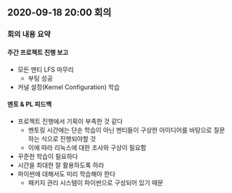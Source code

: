 ## 2020-09-18 20:00 회의
### 회의 내용 요약
#### 주간 프로젝트 진행 보고
- 모든 멘티 LFS 마무리
  - 부팅 성공
- 커널 설정(Kernel Configuration) 학습

#### 멘토 & PL 피드백
- 프로젝트 진행에서 기획이 부족한 것 같다
  - 멘토링 시간에는 단순 학습이 아닌 멘티들이 구상한 아이디어를 바탕으로 질문하는 식으로 진행되야할 것
  - 이에 따라 리눅스에 대한 조사와 구상이 필요함 
- 꾸준한 학습이 필요하다
- 시간을 최대한 잘 활용하도록 하라
- 파이썬에 대해서도 미리 학습해야 한다
  - 패키지 관리 시스템이 파이썬으로 구성되어 있기 때문
